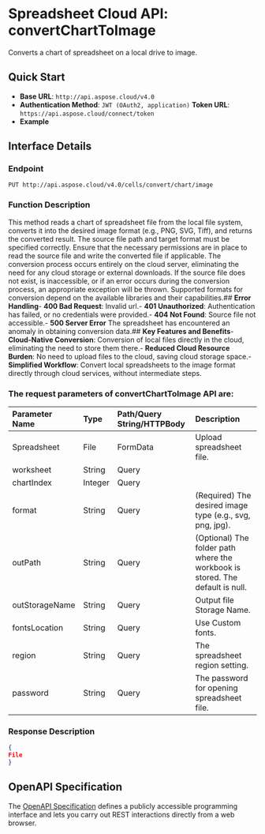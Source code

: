 # **Spreadsheet Cloud API: convertChartToImage**

Converts a chart of spreadsheet on a local drive to image. 


## **Quick Start**

- **Base URL**: `http://api.aspose.cloud/v4.0`
- **Authentication Method**: `JWT (OAuth2, application)`  **Token URL**: `https://api.aspose.cloud/connect/token`
- **Example** 

## **Interface Details**

### **Endpoint** 

```
PUT http://api.aspose.cloud/v4.0/cells/convert/chart/image
```
### **Function Description**
This method reads a chart of spreadsheet file from the local file system, converts it into the desired image format (e.g., PNG, SVG, Tiff), and returns the converted result. The source file path and target format must be specified correctly. Ensure that the necessary permissions are in place to read the source file and write the converted file if applicable. The conversion process occurs entirely on the cloud server, eliminating the need for any cloud storage or external downloads. If the source file does not exist, is inaccessible, or if an error occurs during the conversion process, an appropriate exception will be thrown. Supported formats for conversion depend on the available libraries and their capabilities.## **Error Handling**- **400 Bad Request**: Invalid url.- **401 Unauthorized**:  Authentication has failed, or no credentials were provided.- **404 Not Found**: Source file not accessible.- **500 Server Error** The spreadsheet has encountered an anomaly in obtaining conversion data.## **Key Features and Benefits**- **Cloud-Native Conversion**: Conversion of local files directly in the cloud, eliminating the need to store them there.- **Reduced Cloud Resource Burden**: No need to upload files to the cloud, saving cloud storage space.- **Simplified Workflow**: Convert local spreadsheets to the image format directly through cloud services, without intermediate steps.

### The request parameters of **convertChartToImage** API are: 

| Parameter Name | Type | Path/Query String/HTTPBody | Description | 
| :- | :- | :- |:- | 
|Spreadsheet|File|FormData|Upload spreadsheet file.|
|worksheet|String|Query||
|chartIndex|Integer|Query||
|format|String|Query|(Required) The desired image type (e.g., svg, png, jpg).|
|outPath|String|Query|(Optional) The folder path where the workbook is stored. The default is null.|
|outStorageName|String|Query|Output file Storage Name.|
|fontsLocation|String|Query|Use Custom fonts.|
|region|String|Query|The spreadsheet region setting.|
|password|String|Query|The password for opening spreadsheet file.|

### **Response Description**
```json
{
File
}
```


## OpenAPI Specification

The [OpenAPI Specification](https://reference.aspose.cloud/cells/#/ConversionController/ConvertChartToImage) defines a publicly accessible programming interface and lets you carry out REST interactions directly from a web browser.


